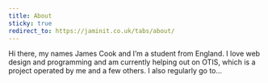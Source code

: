```yaml
---
title: About
sticky: true
redirect_to: https://jaminit.co.uk/tabs/about/
---
```

Hi there, my names James Cook and I’m a student from England. I love web design and programming and am currently helping out on OTIS, which is a project operated by me and a few others. I also regularly go to...
